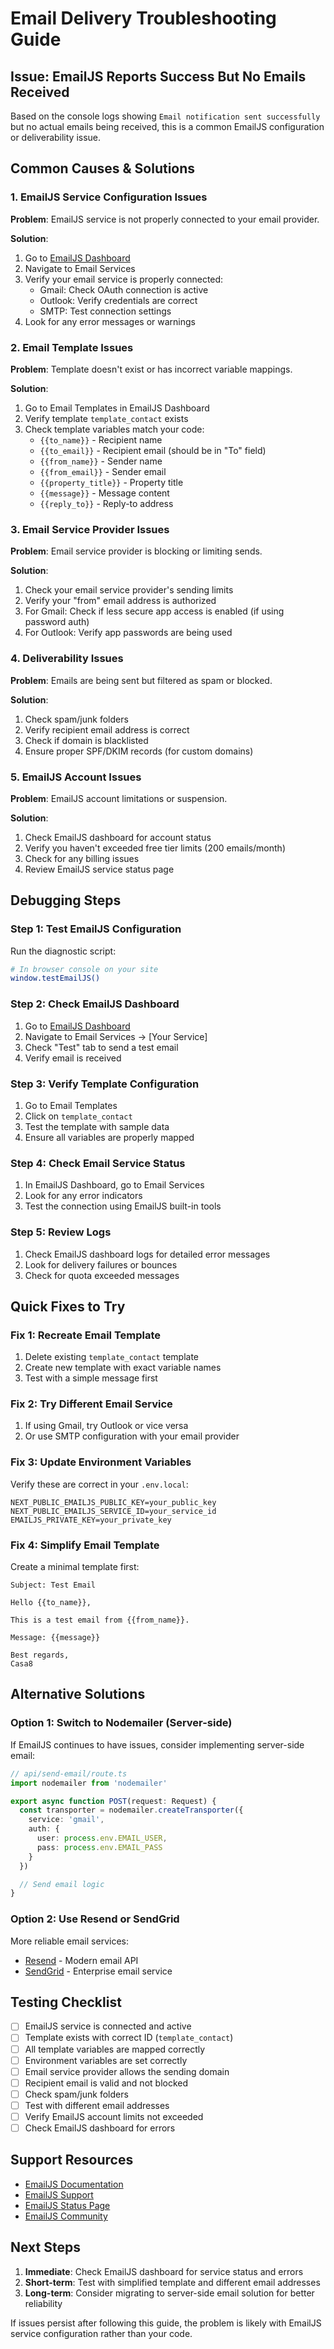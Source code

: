 # Email Delivery Troubleshooting Guide

## Issue: EmailJS Reports Success But No Emails Received

Based on the console logs showing `Email notification sent successfully` but no actual emails being received, this is a common EmailJS configuration or deliverability issue.

## Common Causes & Solutions

### 1. EmailJS Service Configuration Issues

**Problem**: EmailJS service is not properly connected to your email provider.

**Solution**:
1. Go to [EmailJS Dashboard](https://dashboard.emailjs.com)
2. Navigate to Email Services
3. Verify your email service is properly connected:
   - Gmail: Check OAuth connection is active
   - Outlook: Verify credentials are correct
   - SMTP: Test connection settings
4. Look for any error messages or warnings

### 2. Email Template Issues

**Problem**: Template doesn't exist or has incorrect variable mappings.

**Solution**:
1. Go to Email Templates in EmailJS Dashboard
2. Verify template `template_contact` exists
3. Check template variables match your code:
   - `{{to_name}}` - Recipient name
   - `{{to_email}}` - Recipient email (should be in "To" field)
   - `{{from_name}}` - Sender name
   - `{{from_email}}` - Sender email
   - `{{property_title}}` - Property title
   - `{{message}}` - Message content
   - `{{reply_to}}` - Reply-to address

### 3. Email Service Provider Issues

**Problem**: Email service provider is blocking or limiting sends.

**Solution**:
1. Check your email service provider's sending limits
2. Verify your "from" email address is authorized
3. For Gmail: Check if less secure app access is enabled (if using password auth)
4. For Outlook: Verify app passwords are being used

### 4. Deliverability Issues

**Problem**: Emails are being sent but filtered as spam or blocked.

**Solution**:
1. Check spam/junk folders
2. Verify recipient email address is correct
3. Check if domain is blacklisted
4. Ensure proper SPF/DKIM records (for custom domains)

### 5. EmailJS Account Issues

**Problem**: EmailJS account limitations or suspension.

**Solution**:
1. Check EmailJS dashboard for account status
2. Verify you haven't exceeded free tier limits (200 emails/month)
3. Check for any billing issues
4. Review EmailJS service status page

## Debugging Steps

### Step 1: Test EmailJS Configuration
Run the diagnostic script:
```bash
# In browser console on your site
window.testEmailJS()
```

### Step 2: Check EmailJS Dashboard
1. Go to [EmailJS Dashboard](https://dashboard.emailjs.com)
2. Navigate to Email Services → [Your Service]
3. Check "Test" tab to send a test email
4. Verify email is received

### Step 3: Verify Template Configuration
1. Go to Email Templates
2. Click on `template_contact`
3. Test the template with sample data
4. Ensure all variables are properly mapped

### Step 4: Check Email Service Status
1. In EmailJS Dashboard, go to Email Services
2. Look for any error indicators
3. Test the connection using EmailJS built-in tools

### Step 5: Review Logs
1. Check EmailJS dashboard logs for detailed error messages
2. Look for delivery failures or bounces
3. Check for quota exceeded messages

## Quick Fixes to Try

### Fix 1: Recreate Email Template
1. Delete existing `template_contact` template
2. Create new template with exact variable names
3. Test with a simple message first

### Fix 2: Try Different Email Service
1. If using Gmail, try Outlook or vice versa
2. Or use SMTP configuration with your email provider

### Fix 3: Update Environment Variables
Verify these are correct in your `.env.local`:
```
NEXT_PUBLIC_EMAILJS_PUBLIC_KEY=your_public_key
NEXT_PUBLIC_EMAILJS_SERVICE_ID=your_service_id
EMAILJS_PRIVATE_KEY=your_private_key
```

### Fix 4: Simplify Email Template
Create a minimal template first:
```
Subject: Test Email

Hello {{to_name}},

This is a test email from {{from_name}}.

Message: {{message}}

Best regards,
Casa8
```

## Alternative Solutions

### Option 1: Switch to Nodemailer (Server-side)
If EmailJS continues to have issues, consider implementing server-side email:

```typescript
// api/send-email/route.ts
import nodemailer from 'nodemailer'

export async function POST(request: Request) {
  const transporter = nodemailer.createTransporter({
    service: 'gmail',
    auth: {
      user: process.env.EMAIL_USER,
      pass: process.env.EMAIL_PASS
    }
  })

  // Send email logic
}
```

### Option 2: Use Resend or SendGrid
More reliable email services:
- [Resend](https://resend.com) - Modern email API
- [SendGrid](https://sendgrid.com) - Enterprise email service

## Testing Checklist

- [ ] EmailJS service is connected and active
- [ ] Template exists with correct ID (`template_contact`)
- [ ] All template variables are mapped correctly
- [ ] Environment variables are set correctly
- [ ] Email service provider allows the sending domain
- [ ] Recipient email is valid and not blocked
- [ ] Check spam/junk folders
- [ ] Test with different email addresses
- [ ] Verify EmailJS account limits not exceeded
- [ ] Check EmailJS dashboard for errors

## Support Resources

- [EmailJS Documentation](https://www.emailjs.com/docs/)
- [EmailJS Support](https://www.emailjs.com/support/)
- [EmailJS Status Page](https://status.emailjs.com/)
- [EmailJS Community](https://github.com/emailjs/emailjs-sdk/issues)

## Next Steps

1. **Immediate**: Check EmailJS dashboard for service status and errors
2. **Short-term**: Test with simplified template and different email addresses
3. **Long-term**: Consider migrating to server-side email solution for better reliability

If issues persist after following this guide, the problem is likely with EmailJS service configuration rather than your code.
